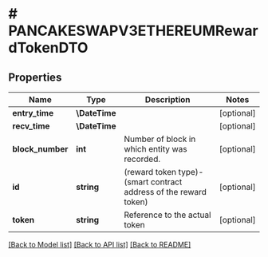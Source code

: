 # # PANCAKESWAPV3ETHEREUMRewardTokenDTO

## Properties

Name | Type | Description | Notes
------------ | ------------- | ------------- | -------------
**entry_time** | **\DateTime** |  | [optional]
**recv_time** | **\DateTime** |  | [optional]
**block_number** | **int** | Number of block in which entity was recorded. | [optional]
**id** | **string** | (reward token type)-(smart contract address of the reward token) | [optional]
**token** | **string** | Reference to the actual token | [optional]

[[Back to Model list]](../../README.md#models) [[Back to API list]](../../README.md#endpoints) [[Back to README]](../../README.md)
